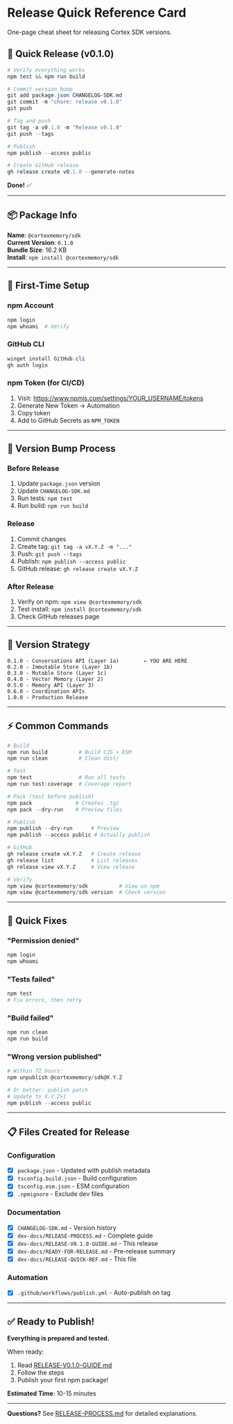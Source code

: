 # Release Quick Reference Card

One-page cheat sheet for releasing Cortex SDK versions.

## 🚀 Quick Release (v0.1.0)

```powershell
# Verify everything works
npm test && npm run build

# Commit version bump
git add package.json CHANGELOG-SDK.md
git commit -m "chore: release v0.1.0"  
git push

# Tag and push
git tag -a v0.1.0 -m "Release v0.1.0"
git push --tags

# Publish
npm publish --access public

# Create GitHub release
gh release create v0.1.0 --generate-notes
```

**Done!** ✅

---

## 📦 Package Info

**Name**: `@cortexmemory/sdk`  
**Current Version**: `0.1.0`  
**Bundle Size**: 16.2 KB  
**Install**: `npm install @cortexmemory/sdk`

---

## 🔑 First-Time Setup

### npm Account
```powershell
npm login
npm whoami  # Verify
```

### GitHub CLI
```powershell
winget install GitHub.cli
gh auth login
```

### npm Token (for CI/CD)
1. Visit: https://www.npmjs.com/settings/YOUR_USERNAME/tokens
2. Generate New Token → Automation
3. Copy token
4. Add to GitHub Secrets as `NPM_TOKEN`

---

## 📝 Version Bump Process

### Before Release
1. Update `package.json` version
2. Update `CHANGELOG-SDK.md`
3. Run tests: `npm test`
4. Run build: `npm run build`

### Release
1. Commit changes
2. Create tag: `git tag -a vX.Y.Z -m "..."`
3. Push: `git push --tags`
4. Publish: `npm publish --access public`
5. GitHub release: `gh release create vX.Y.Z`

### After Release
1. Verify on npm: `npm view @cortexmemory/sdk`
2. Test install: `npm install @cortexmemory/sdk`
3. Check GitHub releases page

---

## 🎯 Version Strategy

```
0.1.0 - Conversations API (Layer 1a)        ← YOU ARE HERE
0.2.0 - Immutable Store (Layer 1b)
0.3.0 - Mutable Store (Layer 1c)
0.4.0 - Vector Memory (Layer 2)
0.5.0 - Memory API (Layer 3)
0.6.0 - Coordination APIs
1.0.0 - Production Release
```

---

## ⚡ Common Commands

```powershell
# Build
npm run build          # Build CJS + ESM
npm run clean          # Clean dist/

# Test
npm test               # Run all tests
npm run test:coverage  # Coverage report

# Pack (test before publish)
npm pack              # Creates .tgz
npm pack --dry-run    # Preview files

# Publish
npm publish --dry-run      # Preview
npm publish --access public # Actually publish

# GitHub
gh release create vX.Y.Z   # Create release
gh release list            # List releases
gh release view vX.Y.Z     # View release

# Verify
npm view @cortexmemory/sdk          # View on npm
npm view @cortexmemory/sdk version  # Check version
```

---

## 🐛 Quick Fixes

### "Permission denied"
```powershell
npm login
npm whoami
```

### "Tests failed"
```powershell
npm test
# Fix errors, then retry
```

### "Build failed"
```powershell
npm run clean
npm run build
```

### "Wrong version published"
```powershell
# Within 72 hours:
npm unpublish @cortexmemory/sdk@X.Y.Z

# Or better: publish patch
# Update to X.Y.Z+1
npm publish --access public
```

---

## 📋 Files Created for Release

### Configuration
- [x] `package.json` - Updated with publish metadata
- [x] `tsconfig.build.json` - Build configuration
- [x] `tsconfig.esm.json` - ESM configuration
- [x] `.npmignore` - Exclude dev files

### Documentation
- [x] `CHANGELOG-SDK.md` - Version history
- [x] `dev-docs/RELEASE-PROCESS.md` - Complete guide
- [x] `dev-docs/RELEASE-V0.1.0-GUIDE.md` - This release
- [x] `dev-docs/READY-FOR-RELEASE.md` - Pre-release summary
- [x] `dev-docs/RELEASE-QUICK-REF.md` - This file

### Automation
- [x] `.github/workflows/publish.yml` - Auto-publish on tag

---

## ✅ Ready to Publish!

**Everything is prepared and tested.**

When ready:
1. Read [RELEASE-V0.1.0-GUIDE.md](./RELEASE-V0.1.0-GUIDE.md)
2. Follow the steps
3. Publish your first npm package!

**Estimated Time**: 10-15 minutes

---

**Questions?** See [RELEASE-PROCESS.md](./RELEASE-PROCESS.md) for detailed explanations.

